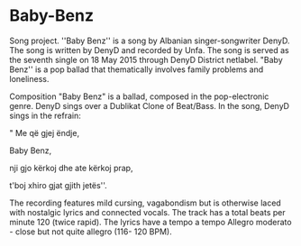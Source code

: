 # Baby-Benz
Song project.
''Baby Benz'' is a song by Albanian singer-songwriter DenyD. The song is written by DenyD and recorded by Unfa. The song is served as the seventh single on 18 May 2015 through DenyD District netlabel. "Baby Benz'' is a pop ballad that thematically involves family problems and loneliness.









Composition
"Baby Benz" is a ballad, composed in the pop-electronic genre. DenyD sings over a Dublikat Clone of Beat/Bass. In the song, DenyD sings in the refrain:



 " Me që gjej ëndje, 

Baby Benz,

nji gjo kërkoj dhe ate kërkoj prap,

t'boj xhiro gjat gjith jetës''.



The recording features mild cursing, vagabondism but is otherwise laced with nostalgic lyrics and connected vocals. The track has a total beats per minute 120 (twice rapid). The lyrics have a tempo a tempo Allegro moderato - close but not quite allegro  (116- 120 BPM).
